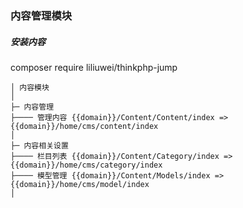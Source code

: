 ### 内容管理模块

##### 安装内容
composer require liliuwei/thinkphp-jump

```
│ 内容模块
│
├─ 内容管理
├──── 管理内容 {{domain}}/Content/Content/index => {{domain}}/home/cms/content/index
│
├─ 内容相关设置
├──── 栏目列表 {{domain}}/Content/Category/index => {{domain}}/home/cms/category/index
├──── 模型管理 {{domain}}/Content/Models/index => {{domain}}/home/cms/model/index
│
```
